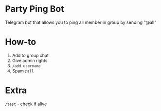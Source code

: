 # Party Ping Bot
Telegram bot that allows you to ping all member in group by sending "@all"

# How-to
1. Add to group chat
2. Give admin rights
3. `/add username`
4. Spam  `@all`

# Extra
`/test` - check if alive
